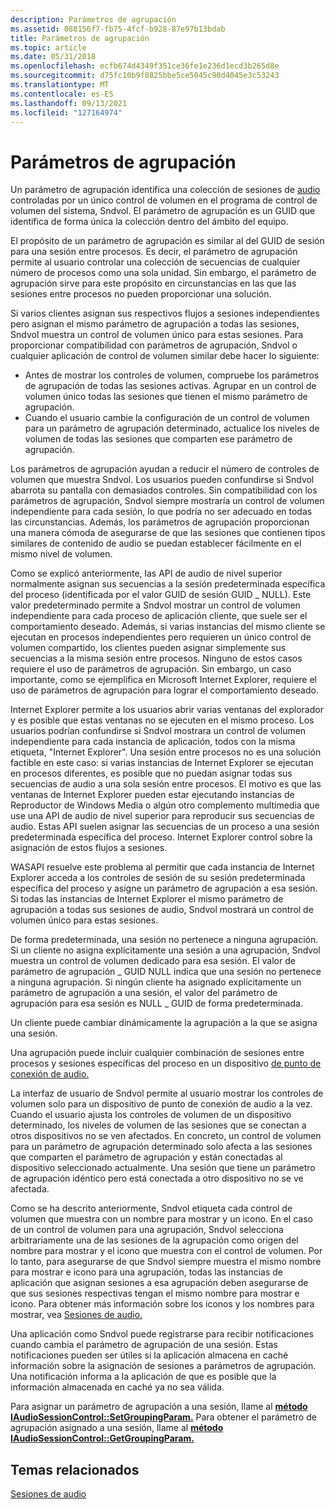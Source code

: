 ```yaml
---
description: Parámetros de agrupación
ms.assetid: 088156f7-fb75-4fcf-b928-87e97b13bdab
title: Parámetros de agrupación
ms.topic: article
ms.date: 05/31/2018
ms.openlocfilehash: ecfb674d4349f351ce36fe1e236d1ecd3b265d8e
ms.sourcegitcommit: d75fc10b9f0825bbe5ce5045c90d4045e3c53243
ms.translationtype: MT
ms.contentlocale: es-ES
ms.lasthandoff: 09/13/2021
ms.locfileid: "127164974"
---
```

# <a name="grouping-parameters"></a>Parámetros de agrupación

Un parámetro de agrupación identifica una colección de sesiones de [audio](audio-sessions.md) controladas por un único control de volumen en el programa de control de volumen del sistema, Sndvol. El parámetro de agrupación es un GUID que identifica de forma única la colección dentro del ámbito del equipo.

El propósito de un parámetro de agrupación es similar al del GUID de sesión para una sesión entre procesos. Es decir, el parámetro de agrupación permite al usuario controlar una colección de secuencias de cualquier número de procesos como una sola unidad. Sin embargo, el parámetro de agrupación sirve para este propósito en circunstancias en las que las sesiones entre procesos no pueden proporcionar una solución.

Si varios clientes asignan sus respectivos flujos a sesiones independientes pero asignan el mismo parámetro de agrupación a todas las sesiones, Sndvol muestra un control de volumen único para estas sesiones. Para proporcionar compatibilidad con parámetros de agrupación, Sndvol o cualquier aplicación de control de volumen similar debe hacer lo siguiente:

-   Antes de mostrar los controles de volumen, compruebe los parámetros de agrupación de todas las sesiones activas. Agrupar en un control de volumen único todas las sesiones que tienen el mismo parámetro de agrupación.
-   Cuando el usuario cambie la configuración de un control de volumen para un parámetro de agrupación determinado, actualice los niveles de volumen de todas las sesiones que comparten ese parámetro de agrupación.

Los parámetros de agrupación ayudan a reducir el número de controles de volumen que muestra Sndvol. Los usuarios pueden confundirse si Sndvol abarrota su pantalla con demasiados controles. Sin compatibilidad con los parámetros de agrupación, Sndvol siempre mostraría un control de volumen independiente para cada sesión, lo que podría no ser adecuado en todas las circunstancias. Además, los parámetros de agrupación proporcionan una manera cómoda de asegurarse de que las sesiones que contienen tipos similares de contenido de audio se puedan establecer fácilmente en el mismo nivel de volumen.

Como se explicó anteriormente, las API de audio de nivel superior normalmente asignan sus secuencias a la sesión predeterminada específica del proceso (identificada por el valor GUID de sesión GUID \_ NULL). Este valor predeterminado permite a Sndvol mostrar un control de volumen independiente para cada proceso de aplicación cliente, que suele ser el comportamiento deseado. Además, si varias instancias del mismo cliente se ejecutan en procesos independientes pero requieren un único control de volumen compartido, los clientes pueden asignar simplemente sus secuencias a la misma sesión entre procesos. Ninguno de estos casos requiere el uso de parámetros de agrupación. Sin embargo, un caso importante, como se ejemplifica en Microsoft Internet Explorer, requiere el uso de parámetros de agrupación para lograr el comportamiento deseado.

Internet Explorer permite a los usuarios abrir varias ventanas del explorador y es posible que estas ventanas no se ejecuten en el mismo proceso. Los usuarios podrían confundirse si Sndvol mostrara un control de volumen independiente para cada instancia de aplicación, todos con la misma etiqueta, "Internet Explorer". Una sesión entre procesos no es una solución factible en este caso: si varias instancias de Internet Explorer se ejecutan en procesos diferentes, es posible que no puedan asignar todas sus secuencias de audio a una sola sesión entre procesos. El motivo es que las ventanas de Internet Explorer pueden estar ejecutando instancias de Reproductor de Windows Media o algún otro complemento multimedia que use una API de audio de nivel superior para reproducir sus secuencias de audio. Estas API suelen asignar las secuencias de un proceso a una sesión predeterminada específica del proceso. Internet Explorer control sobre la asignación de estos flujos a sesiones.

WASAPI resuelve este problema al permitir que cada instancia de Internet Explorer acceda a los controles de sesión de su sesión predeterminada específica del proceso y asigne un parámetro de agrupación a esa sesión. Si todas las instancias de Internet Explorer el mismo parámetro de agrupación a todas sus sesiones de audio, Sndvol mostrará un control de volumen único para estas sesiones.

De forma predeterminada, una sesión no pertenece a ninguna agrupación. Si un cliente no asigna explícitamente una sesión a una agrupación, Sndvol muestra un control de volumen dedicado para esa sesión. El valor de parámetro de agrupación \_ GUID NULL indica que una sesión no pertenece a ninguna agrupación. Si ningún cliente ha asignado explícitamente un parámetro de agrupación a una sesión, el valor del parámetro de agrupación para esa sesión es NULL \_ GUID de forma predeterminada.

Un cliente puede cambiar dinámicamente la agrupación a la que se asigna una sesión.

Una agrupación puede incluir cualquier combinación de sesiones entre procesos y sesiones específicas del proceso en un dispositivo [de punto de conexión de audio.](audio-endpoint-devices.md)

La interfaz de usuario de Sndvol permite al usuario mostrar los controles de volumen solo para un dispositivo de punto de conexión de audio a la vez. Cuando el usuario ajusta los controles de volumen de un dispositivo determinado, los niveles de volumen de las sesiones que se conectan a otros dispositivos no se ven afectados. En concreto, un control de volumen para un parámetro de agrupación determinado solo afecta a las sesiones que comparten el parámetro de agrupación y están conectadas al dispositivo seleccionado actualmente. Una sesión que tiene un parámetro de agrupación idéntico pero está conectada a otro dispositivo no se ve afectada.

Como se ha descrito anteriormente, Sndvol etiqueta cada control de volumen que muestra con un nombre para mostrar y un icono. En el caso de un control de volumen para una agrupación, Sndvol selecciona arbitrariamente una de las sesiones de la agrupación como origen del nombre para mostrar y el icono que muestra con el control de volumen. Por lo tanto, para asegurarse de que Sndvol siempre muestra el mismo nombre para mostrar e icono para una agrupación, todas las instancias de aplicación que asignan sesiones a esa agrupación deben asegurarse de que sus sesiones respectivas tengan el mismo nombre para mostrar e icono. Para obtener más información sobre los iconos y los nombres para mostrar, vea [Sesiones de audio.](audio-sessions.md)

Una aplicación como Sndvol puede registrarse para recibir notificaciones cuando cambia el parámetro de agrupación de una sesión. Estas notificaciones pueden ser útiles si la aplicación almacena en caché información sobre la asignación de sesiones a parámetros de agrupación. Una notificación informa a la aplicación de que es posible que la información almacenada en caché ya no sea válida.

Para asignar un parámetro de agrupación a una sesión, llame al [**método IAudioSessionControl::SetGroupingParam.**](/windows/desktop/api/Audiopolicy/nf-audiopolicy-iaudiosessioncontrol-setgroupingparam) Para obtener el parámetro de agrupación asignado a una sesión, llame al [**método IAudioSessionControl::GetGroupingParam.**](/windows/desktop/api/Audiopolicy/nf-audiopolicy-iaudiosessioncontrol-getgroupingparam)

## <a name="related-topics"></a>Temas relacionados

<dl> <dt>

[Sesiones de audio](audio-sessions.md)
</dt> </dl>

 

 



